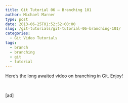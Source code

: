 ```yaml
---
title: Git Tutorial 06 – Branching 101
author: Michael Marner
type: post
date: 2013-06-25T01:52:52+00:00
slug: /git-tutorials/git-tutorial-06-branching-101/
categories:
  - Git Video Tutorials
tags:
  - branch
  - branching
  - git
  - tutorial
---
```


Here&#8217;s the long awaited video on branching in Git. Enjoy!

<!--more-->

&nbsp;

[ad]
